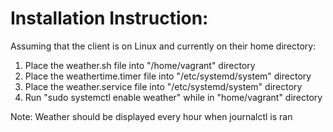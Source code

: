 # Installation Instruction:
Assuming that the client is on Linux and currently on their home directory:
1. Place the weather.sh file into "/home/vagrant" directory
2. Place the weathertime.timer file into "/etc/systemd/system" directory
3. Place the weather.service file into "/etc/systemd/system" directory
4. Run "sudo systemctl enable weather" while in "home/vagrant" directory

Note: Weather should be displayed every hour when journalctl is ran
